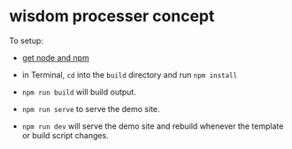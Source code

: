# wisdom processer concept

To setup:

- [get node and npm](https://nodejs.org/en/download)
- in Terminal, `cd` into the `build` directory and run `npm install`

- `npm run build` will build output.
- `npm run serve` to serve the demo site.
- `npm run dev` will serve the demo site and rebuild whenever the template or build script changes.
